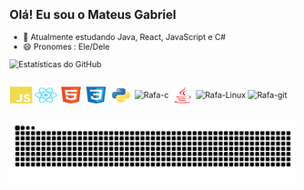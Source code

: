 ## Olá! Eu sou o Mateus Gabriel

- 🌱 Atualmente estudando Java, React, JavaScript e C#
- 😄 Pronomes : Ele/Dele

![Estatísticas do GitHub](https://github-readme-stats.vercel.app/api?username=Mateus-Dantas-007&show_icons=true&theme=radical)

<div style="display: inline_block"><br>
  <img align="center" alt="Rafa-Js" height="30" width="40" src="https://raw.githubusercontent.com/devicons/devicon/master/icons/javascript/javascript-plain.svg">
  <img align="center" alt="Rafa-React" height="30" width="40" src="https://raw.githubusercontent.com/devicons/devicon/master/icons/react/react-original.svg">
  <img align="center" alt="Rafa-HTML" height="30" width="40" src="https://raw.githubusercontent.com/devicons/devicon/master/icons/html5/html5-original.svg">
  <img align="center" alt="Rafa-CSS" height="30" width="40" src="https://raw.githubusercontent.com/devicons/devicon/master/icons/css3/css3-original.svg">
  <img align="center" alt="Rafa-Python" height="30" width="40" src="https://raw.githubusercontent.com/devicons/devicon/master/icons/python/python-original.svg">
  <img align="center" alt="Rafa-c" height="30" width="40" src="https://cdn.jsdelivr.net/gh/devicons/devicon@latest/icons/c/c-original.svg" />
  <img align="center" alt="Rafa-Java" height="30" width="40" src="https://raw.githubusercontent.com/devicons/devicon/master/icons/java/java-plain.svg">
  <img align="center" alt="Rafa-Linux" height="30" width="40" src="https://cdn.jsdelivr.net/gh/devicons/devicon@latest/icons/linux/linux-original.svg" />
  <img align="center" alt="Rafa-git" height="30" widht="40" src="https://cdn.jsdelivr.net/gh/devicons/devicon@latest/icons/git/git-original.svg" />
</div>

##

<picture>
  <source media="(prefers-color-scheme: dark)" srcset="https://raw.githubusercontent.com/Mateus-Dantas-007/Mateus-Dantas-007/output/github-contribution-grid-snake-dark.svg">
  <source media="(prefers-color-scheme: light)" srcset="https://raw.githubusercontent.com/Mateus-Dantas-007/Mateus-Dantas-007/output/github-contribution-grid-snake.svg">
  <img alt="github contribution grid snake animation" src="https://raw.githubusercontent.com/Mateus-Dantas-007/Mateus-Dantas-007/output/github-contribution-grid-snake.svg">
</picture>
